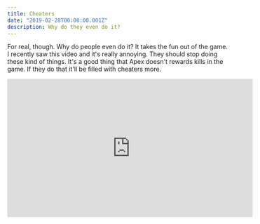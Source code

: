 ```yaml
---
title: Cheaters
date: "2019-02-28T00:00:00.001Z"
description: Why do they even do it?
---
```


For real, though. Why do people even do it? It takes the fun out of the game. I recently saw this video and it's really annoying. They should stop doing these kind of things. It's a good thing that Apex doesn't rewards kills in the game. If they do that it'll be filled with cheaters more.

<iframe width="560" height="315" src="https://www.youtube.com/embed/-o7DnrxpzqA" frameborder="0" allow="accelerometer; autoplay; encrypted-media; gyroscope; picture-in-picture" allowfullscreen></iframe>